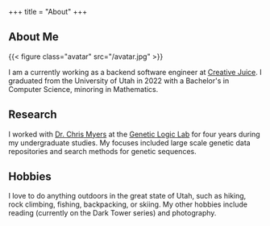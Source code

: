 +++
title = "About"
+++

## About Me

{{< figure class="avatar" src="/avatar.jpg" >}}

I am a currently working as a backend software engineer at [Creative Juice](https://www.getjuice.com/). I graduated from the University of Utah in 2022 with a Bachelor's in Computer Science, minoring in Mathematics.

## Research

I worked with [Dr. Chris Myers](https://www.colorado.edu/ecee/chris-myers) at the [Genetic Logic Lab](http://geneticlogiclab.org/) for four years during my undergraduate studies. My focuses included large scale genetic data repositories and search methods for genetic sequences.


## Hobbies
I love to do anything outdoors in the great state of Utah, such as hiking, rock climbing, fishing, backpacking, or skiing.
My other hobbies include reading (currently on the Dark Tower series) and photography.
